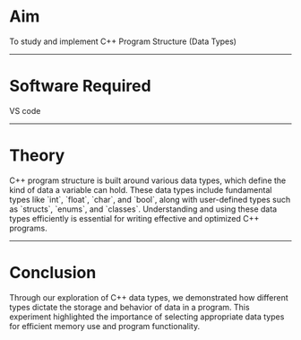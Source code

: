 <h1>Aim</h1>
<p>To study and implement C++ Program Structure (Data Types)</p>
<hr>
<h1>Software Required</h1>
<p>VS code</p>
<hr>
<h1>Theory</h1>
<p>C++ program structure is built around various data types, which define the kind of data a variable can hold. These data types include fundamental types like `int`, `float`, `char`, and `bool`, along with user-defined types such as `structs`, `enums`, and `classes`. Understanding and using these data types efficiently is essential for writing effective and optimized C++ programs.</p>
<hr>
<h1>Conclusion</h1>
<p>Through our exploration of C++ data types, we demonstrated how different types dictate the storage and behavior of data in a program. This experiment highlighted the importance of selecting appropriate data types for efficient memory use and program functionality.</p>
